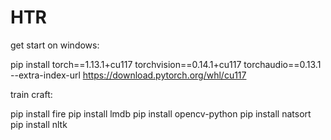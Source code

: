 # HTR
 get start on windows:

 pip install torch==1.13.1+cu117 torchvision==0.14.1+cu117 torchaudio==0.13.1 --extra-index-url https://download.pytorch.org/whl/cu117

train craft:

pip install fire
pip install lmdb
pip install opencv-python
pip install natsort
pip install nltk

